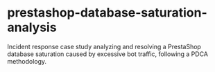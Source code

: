 # prestashop-database-saturation-analysis
Incident response case study analyzing and resolving a PrestaShop database saturation caused by excessive bot traffic, following a PDCA methodology.
